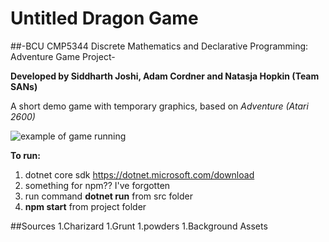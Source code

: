 # Untitled Dragon Game

##-BCU CMP5344 Discrete Mathematics and Declarative Programming: Adventure Game Project-

__Developed by Siddharth Joshi, Adam Cordner and Natasja Hopkin (Team SANs)__

A short demo game with temporary graphics, based on _Adventure (Atari 2600)_

![example of game running](/example.gif)

__To run:__
1. dotnet core sdk https://dotnet.microsoft.com/download
1. something for npm?? I've forgotten
1. run command __dotnet run__ from src folder
1. __npm start__ from project folder

##Sources
1.Charizard
1.Grunt
1.powders
1.Background Assets




